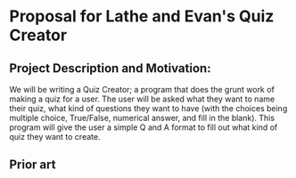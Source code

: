 # Proposal for Lathe and Evan's Quiz Creator

## Project Description and Motivation:
We will be writing a Quiz Creator; a program that does the grunt work of making a quiz for a user. The user will be asked what they want to name their quiz, what kind of questions they want to have (with the choices being multiple choice, True/False, numerical answer, and fill in the blank). This program will give the user a simple Q and A format to fill out what kind of quiz they want to create.

## Prior art